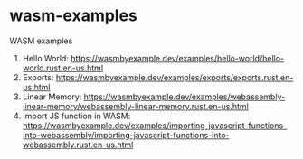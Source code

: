 # wasm-examples
WASM examples

1. Hello World: https://wasmbyexample.dev/examples/hello-world/hello-world.rust.en-us.html
2. Exports: https://wasmbyexample.dev/examples/exports/exports.rust.en-us.html
3. Linear Memory: https://wasmbyexample.dev/examples/webassembly-linear-memory/webassembly-linear-memory.rust.en-us.html
4. Import JS function in WASM: https://wasmbyexample.dev/examples/importing-javascript-functions-into-webassembly/importing-javascript-functions-into-webassembly.rust.en-us.html
